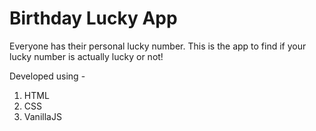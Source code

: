 # Birthday Lucky App
 Everyone has their personal lucky number. This is the app to find if your lucky number is actually lucky or not!
 
 Developed using - 
 1. HTML
 2. CSS
 3. VanillaJS
